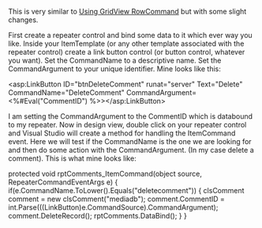
This is very similar to [Using GridView RowCommand](using-gridview-rowcommand) but with some slight changes.

First create a repeater control and bind some data to it which ever way you like. Inside your ItemTemplate (or any other template associated with the repeater control) create a link button control (or button control, whatever you want). Set the CommandName to a descriptive name. Set the CommandArgument to your unique identifier. Mine looks like this:

<asp:LinkButton ID="btnDeleteComment" runat="server" Text="Delete" CommandName="DeleteComment" CommandArgument=<%#Eval("CommentID") %>></asp:LinkButton>

I am setting the CommandArgument to the CommentID which is databound to my repeater. Now in design view, double click on your repeater control and Visual Studio will create a method for handling the ItemCommand event. Here we will test if the CommandName is the one we are looking for and then do some action with the CommandArgument. (In my case delete a comment). This is what mine looks like:

protected void rptComments_ItemCommand(object source, RepeaterCommandEventArgs e) { if(e.CommandName.ToLower().Equals("deletecomment")) { clsComment comment = new clsComment("mediadb"); comment.CommentID = int.Parse(((LinkButton)e.CommandSource).CommandArgument); comment.DeleteRecord(); rptComments.DataBind(); } }


